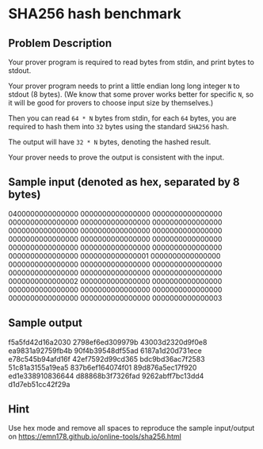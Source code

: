 # SHA256 hash benchmark
## Problem Description
Your prover program is required to read bytes from stdin, and print bytes to stdout.

Your prover program needs to print a little endian long long integer `N` to stdout (8 bytes). (We know that some prover works better for specific `N`, so it will be good for provers to choose input size by themselves.)

Then you can read `64 * N` bytes from stdin, for each `64` bytes, you are required to hash them into `32` bytes using the standard `SHA256` hash.

The output will have `32 * N` bytes, denoting the hashed result.

Your prover needs to prove the output is consistent with the input.

## Sample input (denoted as hex, separated by 8 bytes)
0400000000000000 
0000000000000000 0000000000000000 0000000000000000 0000000000000000 0000000000000000 0000000000000000 0000000000000000 0000000000000000
0000000000000000 0000000000000000 0000000000000000 0000000000000000 0000000000000000 0000000000000000 0000000000000000 0000000000000001
0000000000000000 0000000000000000 0000000000000000 0000000000000000 0000000000000000 0000000000000000 0000000000000000 0000000000000002
0000000000000000 0000000000000000 0000000000000000 0000000000000000 0000000000000000 0000000000000000 0000000000000000 0000000000000003

## Sample output
f5a5fd42d16a2030 2798ef6ed309979b 43003d2320d9f0e8 ea9831a92759fb4b
90f4b39548df55ad 6187a1d20d731ece e78c545b94afd16f 42ef7592d99cd365
bdc9bd36ac7f2583 51c81a3155a19ea5 837b6ef164074f01 89d876a5ec17f920
ed1e338910836644 d88868b3f7326fad 9262abff7bc13dd4 d1d7eb51cc42f29a

## Hint
Use hex mode and remove all spaces to reproduce the sample input/output on https://emn178.github.io/online-tools/sha256.html
